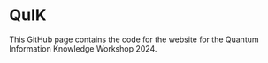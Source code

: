 # QuIK
This GitHub page contains the code for the website for the Quantum Information Knowledge Workshop 2024. 
